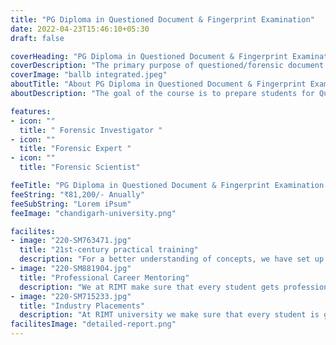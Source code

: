 ```yaml
---
title: "PG Diploma in Questioned Document & Fingerprint Examination"
date: 2022-04-23T15:46:10+05:30
draft: false

coverHeading: "PG Diploma in Questioned Document & Fingerprint Examination "
coverDescription: "The primary purpose of questioned/forensic document examination is to answer questions about a disputed document using a variety of scientific processes and methods."
coverImage: "ballb integrated.jpeg"
aboutTitle: "About PG Diploma in Questioned Document & Fingerprint Examination "
aboutDescription: "The goal of the course is to prepare students for Questioned Document and Fingerprint Examinations. The number of cases found with report evaluation has increased as records have become a part of everyday life. In situations such as fabrications, forging, wholesale fraud, misrepresentation, suicides, crimes, bank thefts, kidnappings, blackmail, stalking, challenged wills, challenged contracts, medicinal misbehaviour, title/deed claims, scientific record inspectors are called to examine the credibility of archives. Identical mark Science is one of the most primitive controls that has been used by human progress throughout history. Because of the principles of singularity, uniqueness, and lastingness, which are the foundations of this science, this arrangement is regarded as truly dependable and precise."

features:
- icon: ""
  title: " Forensic Investigator "
- icon: ""
  title: "Forensic Expert "
- icon: ""
  title: "Forensic Scientist"

feeTitle: "PG Diploma in Questioned Document & Fingerprint Examination "
feeString: "₹81,200/- Anually"
feeSubString: "Lorem iPsum"
feeImage: "chandigarh-university.png"

facilites:
- image: "220-SM763471.jpg"
  title: "21st-century practical training"
  description: "For a better understanding of concepts, we have set up advanced 21st-century tools equipped with advanced training methods so that students can learn every concept practically in a better way."
- image: "220-SM881904.jpg"
  title: "Professional Career Mentoring"
  description: "We at RIMT make sure that every student gets professional career mentoring from the industry experts to set career targets & for this we have created a career & placement cell too."
- image: "220-SM715233.jpg"
  title: "Industry Placements"
  description: "At RIMT university we make sure that every student is getting placed, each year more than 500 companies visit the campus of RIMT to hire our brightest of the talents"
facilitesImage: "detailed-report.png"
---
```


